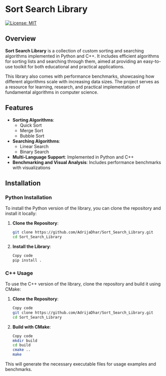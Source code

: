 # Sort Search Library

[![License: MIT](https://img.shields.io/badge/License-MIT-blue.svg)](LICENSE)

## Overview
**Sort Search Library** is a collection of custom sorting and searching algorithms implemented in Python and C++. It includes efficient algorithms for sorting lists and searching through them, aimed at providing an easy-to-use toolkit for both educational and practical applications.

This library also comes with performance benchmarks, showcasing how different algorithms scale with increasing data sizes. The project serves as a resource for learning, research, and practical implementation of fundamental algorithms in computer science.

## Features
- **Sorting Algorithms**:
  - Quick Sort
  - Merge Sort
  - Bubble Sort
- **Searching Algorithms**:
  - Linear Search
  - Binary Search
- **Multi-Language Support**: Implemented in Python and C++
- **Benchmarking and Visual Analysis**: Includes performance benchmarks with visualizations

## Installation

### Python Installation
To install the Python version of the library, you can clone the repository and install it locally:

1. **Clone the Repository**:
   ```sh
   git clone https://github.com/AdrijaDhar/Sort_Search_Library.git
   cd Sort_Search_Library
   
2. **Install the Library**:
    ```sh
    Copy code
    pip install .
### C++ Usage
To use the C++ version of the library, clone the repository and build it using CMake:

1. **Clone the Repository**:
    ```sh
    Copy code
    git clone https://github.com/AdrijaDhar/Sort_Search_Library.git
    cd Sort_Search_Library

2. **Build with CMake**:
    ```sh
    Copy code
    mkdir build
    cd build
    cmake ..
    make

This will generate the necessary executable files for usage examples and benchmarks.

